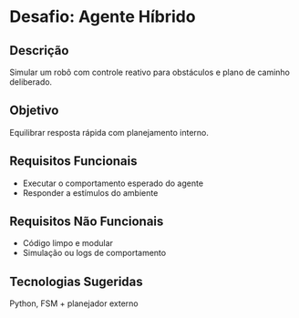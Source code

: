 # Desafio: Agente Híbrido

## Descrição
Simular um robô com controle reativo para obstáculos e plano de caminho deliberado.

## Objetivo
Equilibrar resposta rápida com planejamento interno.

## Requisitos Funcionais
- Executar o comportamento esperado do agente
- Responder a estímulos do ambiente

## Requisitos Não Funcionais
- Código limpo e modular
- Simulação ou logs de comportamento

## Tecnologias Sugeridas
Python, FSM + planejador externo
